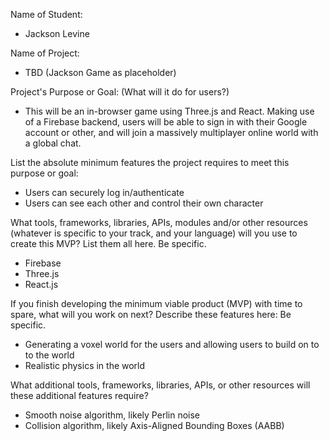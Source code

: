 Name of Student:

  - Jackson Levine

Name of Project:

  - TBD (Jackson Game as placeholder)

Project's Purpose or Goal: (What will it do for users?)

  - This will be an in-browser game using Three.js and React. Making use of a Firebase backend, users will be able to sign in with their Google account or other, and will join a massively multiplayer online world with a global chat.

List the absolute minimum features the project requires to meet this purpose or goal:

  - Users can securely log in/authenticate
  - Users can see each other and control their own character

What tools, frameworks, libraries, APIs, modules and/or other resources (whatever is specific to your track, and your language) will you use to create this MVP? List them all here. Be specific.

  - Firebase
  - Three.js
  - React.js

If you finish developing the minimum viable product (MVP) with time to spare, what will you work on next? Describe these features here: Be specific.

  - Generating a voxel world for the users and allowing users to build on to to the world
  - Realistic physics in the world

What additional tools, frameworks, libraries, APIs, or other resources will these additional features require?

  - Smooth noise algorithm, likely Perlin noise
  - Collision algorithm, likely Axis-Aligned Bounding Boxes (AABB)
